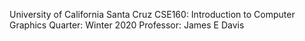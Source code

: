 University of California Santa Cruz
CSE160: Introduction to Computer Graphics
Quarter: Winter 2020
Professor: James E Davis
